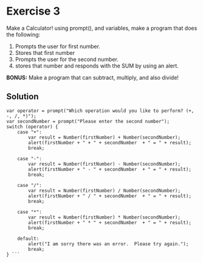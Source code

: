 # Exercise 3
Make a Calculator! using prompt(), and variables, make a program that does the following:
1. Prompts the user for first number.
2. Stores that first number
3. Prompts the user for the second number.
4. stores that number and responds with the SUM by using an alert.  


**BONUS:** Make a program that can subtract, multiply, and also divide!

## Solution
``` var firstNumber = prompt("Please enter the first number"); 
var operator = prompt("Which operation would you like to perform? (+, -, /, *)");
var secondNumber = prompt("Please enter the second number");
switch (operator) {
    case "+":
        var result = Number(firstNumber) + Number(secondNumber);
        alert(firstNumber + " + " + secondNumber  + " = " + result);
        break;

    case "-":
        var result = Number(firstNumber) - Number(secondNumber);
        alert(firstNumber + " - " + secondNumber  + " = " + result);
        break;

    case "/":
        var result = Number(firstNumber) / Number(secondNumber);
        alert(firstNumber + " / " + secondNumber  + " = " + result);
        break;

    case "*":
        var result = Number(firstNumber) * Number(secondNumber);
        alert(firstNumber + " * " + secondNumber  + " = " + result);
        break;

    default:
        alert("I am sorry there was an error.  Please try again.");
        break;
} ```